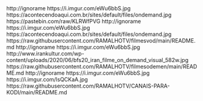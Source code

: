 <?xml version="1.0" encoding="UTF-8" standalone="yes"?>
<item>
<item>
<title>Filmes On Demand Servidor Torrent</title>
<link>http://ignorame</link>
<thumbnail>https://i.imgur.com/eWu6bbS.jpg</thumbnail>
<fanart>https://acontecendoaqui.com.br/sites/default/files/ondemand.jpg</fanart>
<externallink>https://pastebin.com/raw/KLRWfPVG</externallink>
</item>
 
<item>
<title>Filmes On Demand Servidor 01</title>
<link>http://ignorame</link>
<thumbnail>https://i.imgur.com/eWu6bbS.jpg</thumbnail>
<fanart>https://acontecendoaqui.com.br/sites/default/files/ondemand.jpg</fanart>
<externallink>https://raw.githubusercontent.com/RAMALHOTV/filmesvod/main/README.md</externallink>
</item>

<item>
<title>Filmes On Demand Servidor 02 </title>
<link>http://ignorame</link>
<thumbnail>https://i.imgur.com/eWu6bbS.jpg</thumbnail>
<fanart>http://www.irankultur.com/wp-content/uploads/2020/06/bfs20_iran_filme_on_demand_visual_582w.jpg</fanart>
<externallink>https://raw.githubusercontent.com/RAMALHOTV/filmesodemen/main/README.md</externallink>
</item>

<item>
<title>Filmes On Demand Coleção Especias </title>
<link>http://ignorame</link>
<thumbnail>https://i.imgur.com/eWu6bbS.jpg</thumbnail>
<fanart>https://i.imgur.com/lsQCKaA.jpg</fanart>
<externallink>https://raw.githubusercontent.com/RAMALHOTV/CANAIS-PARA-KODI/main/README.md</externallink>
</item>


